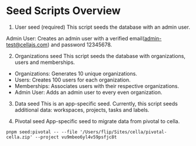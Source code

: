 
# Seed Scripts Overview

1. User seed (required)
This script seeds the database with an admin user.

Admin User: Creates an admin user with a verified email(admin-test@cellajs.com) and password 12345678.

2. Organizations seed
This script seeds the database with organizations, users and memberships.

- Organizations: Generates 10 unique organizations.
- Users: Creates 100 users for each organization.
- Memberships: Associates users with their respective organizations.
- Admin User: Adds an admin user to every even organization.

3. Data seed
This is an app-specific seed. Currently, this script seeds additional data: workspaces, projects, tasks and labels.

4. Pivotal seed
App-specific seed to migrate data from pivotal to cella.

```
pnpm seed:pivotal -- --file '/Users/flip/Sites/cella/pivotal-cella.zip' --project vu9mbeo6yl4v59psfjc8t
```